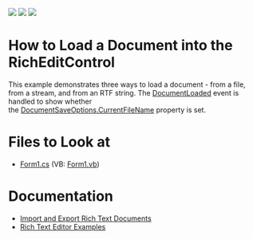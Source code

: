 <!-- default badges list -->
![](https://img.shields.io/endpoint?url=https://codecentral.devexpress.com/api/v1/VersionRange/128610831/22.2.3%2B)
[![](https://img.shields.io/badge/Open_in_DevExpress_Support_Center-FF7200?style=flat-square&logo=DevExpress&logoColor=white)](https://supportcenter.devexpress.com/ticket/details/E1222)
[![](https://img.shields.io/badge/📖_How_to_use_DevExpress_Examples-e9f6fc?style=flat-square)](https://docs.devexpress.com/GeneralInformation/403183)
<!-- default badges end -->

# How to Load a Document into the RichEditControl

This example demonstrates three ways to load a document - from a file, from a stream, and from an RTF string. The [DocumentLoaded](https://docs.devexpress.com/WindowsForms/DevExpress.XtraRichEdit.RichEditControl.DocumentLoaded) event is handled to show whether the [DocumentSaveOptions.CurrentFileName](https://docs.devexpress.com/OfficeFileAPI/DevExpress.XtraRichEdit.DocumentSaveOptions.CurrentFileName) property is set.

# Files to Look at

* [Form1.cs](./CS/LoadDocumentExample/Form1.cs) (VB: [Form1.vb](./VB/LoadDocumentExample/Form1.vb))

# Documentation

* [Import and Export Rich Text Documents](https://docs.devexpress.com/WindowsForms/9333/controls-and-libraries/rich-text-editor/import-and-export)
* [Rich Text Editor Examples](https://docs.devexpress.com/WindowsForms/5806/controls-and-libraries/rich-text-editor/examples)


